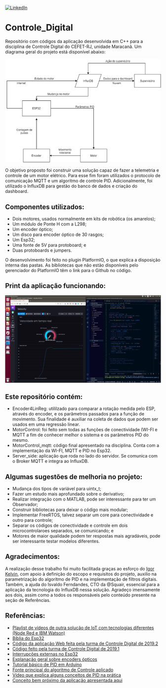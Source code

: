 [![LinkedIn][linkedin-shield]][linkedin-url]
# Controle_Digital
Repositório com códigos da aplicação desenvolvida em C++ para a disciplina de Controle Digital do CEFET-RJ, unidade Maracanã. Um diagrama geral do projeto está disponível abaixo:

<p align="center">
  <img src="https://github.com/Erickrk/Controle_Digital/blob/main/images/Projeto%20Digital.png" alt="Diagrama do Projeto"/>
</p>

O objetivo proposto foi construir uma solução capaz de fazer a telemetria e controle de um motor elétrico. Para esse fim foram utilizados o protocolo de comunicação MQTT e um algoritmo de controle PID. Adicionalmente, foi utilizado o InfluxDB para gestão do banco de dados e criação do dashboard.


## Componentes utilizados:
- Dois motores, usados normalmente em kits de robótica (os amarelos);
- Um módulo de Ponte H com a L298;
- Um encoder óptico;
- Um disco para encoder óptico de 30 rasgos;
- Um Esp32;
- Uma fonte de 5V para protoboard; e
- Duas protoboards e jumpers.


O desenvolvimento foi feito no plugin PlatformIO, o que explica a disposição interna das pastas. As bibliotecas que não estão disponíveis pelo gerenciador do PlatformIO têm o link para o Github no código.


## Print da aplicação funcionando:
<p align="center">
  <img src="https://github.com/Erickrk/Controle_Digital/blob/main/images/app.png" alt="Aplicação"/>
</p>


## Este repositório contém:
- Encoder4LinReg: utililzado para comparar a rotação medida pelo ESP, através do encoder, e os parâmetros passados para a função de movimento. Sua finalidade é auxiliar na coleta de dados que podem ser usados em uma regressão linear.
- MotorControl: foi feito sem todas as funções de conectividade (WI-FI e MQTT a fim de conhecer melhor o sistema e os parâmetros PID do mesmo.
- MotorControl_mqtt: código final apresentado na disciplina. Conta com a implementação da WI-FI, MQTT e PID no Esp32.
- Server_side: aplicação que roda no lado do servidor. Se comunica com o Broker MQTT e integra ao InfluxDB.


## Algumas sugestões de melhoria no projeto:
- Mudança dos tipos de variável para uintx_t;
- Fazer um estudo mais aprofundado sobre o derivativo;
- Realizar integração com o MATLAB, pode ser interessante para ter um Observador;
- Construir bibliotecas para deixar o código mais modular;
- Implementar FreeRTOS, talvez separar um core para conectividade e outro para controle;
- Separar os códigos de conectividade e controle em dois microcontrolaroes separados, se comunicando; e
- Motores de maior qualidade podem ter respostas mais agradáveis, pode ser interessante testar modelos diferentes. 

## Agradecimentos: 
A realização desse trabalho foi muito facilitada graças ao esforço do [Igor Kelvin](https://github.com/igorkelvin), com apoio à definição do escopo e requisitos do projeto, auxilio na parametrização do algoritmo de PID e na implementação de filtros digitais. Também, a ajuda do Isvaldo Ferndandes, CTO da @Squair, essencial para a aplicação da tecnologia do InfluxDB nessa solução.
Agradeço imensamente aos dois, assim como a todos os responsáveis pelo conteúdo presente na seção de Referências.


## Referências:
- [Playlist de vídeos de outra solução de IoT com tecnologias diferentes (Node Red e IBM Watson)](https://www.youtube.com/watch?v=T-Xg15Iokhg&list=PLSfFtg91FAVEDSOPn_OqHtFy3zzFNB2Q-)
- [Bíblia do Esp32](https://leanpub.com/kolban-ESP32)
- [Código da aplicação Web feita pela turma de Controle Digital de 2019.2](https://github.com/igorkelvin/controle-digital-de-motor-dc)
- [Código feito pela turma de Controle Digital de 2019.1](https://github.com/piradata/motor_control)
- [Interrupções externas no Esp32](https://diyprojects.io/esp32-how-use-external-interrupts-arduino-code/#.X6MfJ6vPyCo)
- [Explanação geral sobre encoders ópticos](https://www.usinainfo.com.br/blog/sensor-de-velocidade-arduino-medindo-a-rotacao-de-motores/)
- [Tutorial básico de PID em Arduino](https://www.arrow.com/en/research-and-events/articles/pid-controller-basics-and-tutorial-pid-implementation-in-arduino)
- [Fonte principal do algoritmo de Controle aplicado](https://www.element14.com/community/community/arduino/blog/2020/01/06/simple-arduino-dc-motor-control-with-encoder-part-2)
- [Vídeo que explica alguns conceitos de PID na prática](https://www.youtube.com/watch?v=AN3yxIBAxTA)
- [Conceito bem próximo da aplicação apresentada aqui](https://www.youtube.com/watch?v=QSIksPKndEs)


[linkedin-shield]: https://img.shields.io/badge/-LinkedIn-black.svg?style=for-the-badge&logo=linkedin&colorB=555
[linkedin-url]: https://www.linkedin.com/in/silva-erick/

